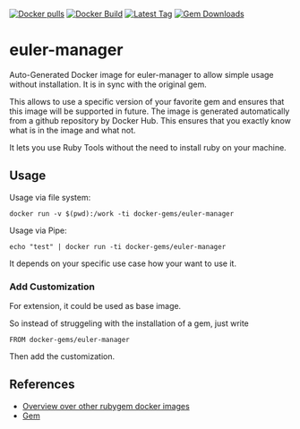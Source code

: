 [![Docker pulls](https://img.shields.io/docker/pulls/rubygem/euler-manager.svg)](https://hub.docker.com/r/rubygem/euler-manager/)
[![Docker Build](https://img.shields.io/docker/automated/rubygem/euler-manager.svg)](https://hub.docker.com/r/rubygem/euler-manager/)
[![Latest Tag](https://img.shields.io/github/tag/docker-rubygem/euler-manager.svg)](https://hub.docker.com/r/rubygem/euler-manager/)
[![Gem Downloads](https://img.shields.io/gem/dt/euler-manager.svg)](https://rubygems.org/gems/euler-manager/)
# euler-manager

Auto-Generated Docker image for euler-manager to allow simple usage without installation.
It is in sync with the original gem.

This allows to use a specific version of your favorite gem and ensures that this image will be supported in future.
The image is generated automatically from a github repository by Docker Hub.
This ensures that you exactly know what is in the image and what not.

It lets you use Ruby Tools without the need to install ruby on your machine.

## Usage

Usage via file system:

`docker run -v $(pwd):/work -ti docker-gems/euler-manager`

Usage via Pipe:

`echo "test" | docker run -ti docker-gems/euler-manager`

It depends on your specific use case how your want to use it.

### Add Customization

For extension, it could be used as base image.

So instead of struggeling with the installation of a gem, just write

`FROM docker-gems/euler-manager`

Then add the customization.

## References

 - [Overview over other rubygem docker images](https://github.com/thinkbot/docker-rubygem)
 - [Gem](https://rubygems.org/gems/euler-manager/)
